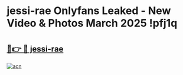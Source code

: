 # jessi-rae Onlyfans Leaked - New Video & Photos March 2025 !pfj1q

# <h2><a href="https://an23l3.iuczelnia.edu.pl?title=jessi-rae&ref=pfj1q">🔗👉 🔴 jessi-rae</a></h2>

[![acn](https://github.com/user-attachments/assets/0f9c940e-d8b0-45ae-aac7-cd30a18b3e1c)](https://an23l3.iuczelnia.edu.pl?title=jessi-rae&ref=pfj1q)

